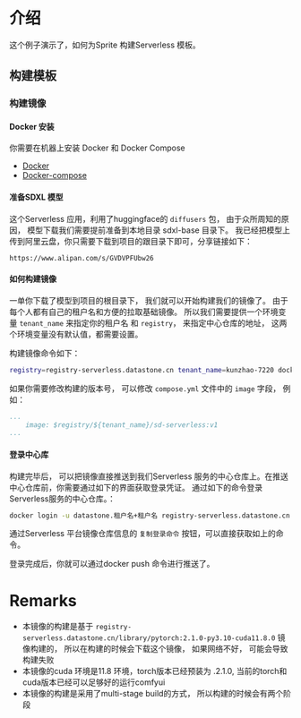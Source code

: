 # 介绍

这个例子演示了，如何为Sprite 构建Serverless 模板。

## 构建模板

### 构建镜像

#### Docker 安装
你需要在机器上安装 Docker 和 Docker Compose

- [Docker](https://docs.docker.com/get-docker/)
- [Docker-compose](https://docs.docker.com/compose/install/)

#### 准备SDXL 模型

这个Serverless 应用，利用了huggingface的 `diffusers` 包， 由于众所周知的原因， 模型下载我们需要提前准备到本地目录 sdxl-base 目录下。 我已经把模型上传到阿里云盘，你只需要下载到项目的跟目录下即可，分享链接如下：

```
https://www.alipan.com/s/GVDVPFUbw26
```

#### 如何构建镜像

一单你下载了模型到项目的根目录下， 我们就可以开始构建我们的镜像了。 由于每个人都有自己的租户名和方便的拉取基础镜像。 所以我们需要提供一个环境变量 `tenant_name` 来指定你的租户名 和 `registry`， 来指定中心仓库的地址， 这两个环境变量没有默认值，都需要设置。

构建镜像命令如下：

```bash
registry=registry-serverless.datastone.cn tenant_name=kunzhao-7220 docker compose build sd-serverless
```

如果你需要修改构建的版本号， 可以修改 `compose.yml` 文件中的 `image` 字段， 例如：
```yaml
...
    image: $registry/${tenant_name}/sd-serverless:v1
...
```

#### 登录中心库

构建完毕后， 可以把镜像直接推送到我们Serverless 服务的中心仓库上。在推送中心仓库前，你需要通过如下的界面获取登录凭证。
通过如下的命令登录Serverless服务的中心仓库。：

```bash
docker login -u datastone.租户名+租户名 registry-serverless.datastone.cn
```

通过Serverless 平台镜像仓库信息的 `复制登录命令` 按钮，可以直接获取如上的命令。 

登录完成后，你就可以通过docker push 命令进行推送了。




# Remarks

- 本镜像的构建是基于 `registry-serverless.datastone.cn/library/pytorch:2.1.0-py3.10-cuda11.8.0` 镜像构建的， 所以在构建的时候会下载这个镜像， 如果网络不好， 可能会导致构建失败
- 本镜像的cuda 环境是11.8 环境，torch版本已经预装为 .2.1.0, 当前的torch和cuda版本已经可以足够好的运行comfyui
- 本镜像的构建是采用了multi-stage build的方式， 所以构建的时候会有两个阶段



